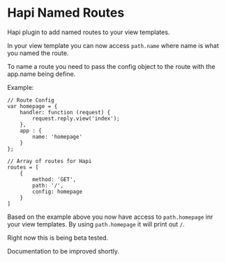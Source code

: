 Hapi Named Routes
=================

Hapi plugin to add named routes to your view templates.

In your view template you can now access `path.name` where name is what you named the route.

To name a route you need to pass the config object to the route with the app.name being define.

Example:
```
// Route Config
var homepage = {
    handler: function (request) {
        request.reply.view('index');
    },
    app : {
        name: 'homepage'
    }
};

// Array of routes for Hapi
routes = [
    {
        method: 'GET',
        path: '/',
        config: homepage
    }
]
```
Based on the example above you now have access to `path.homepage` inr your view templates. By using `path.homepage` it will print out `/`.

Right now this is being beta tested.

Documentation to be improved shortly.




